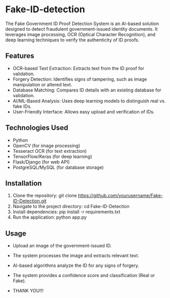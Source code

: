 # Fake-ID-detection
The Fake Government ID Proof Detection System is an AI-based solution designed to detect fraudulent government-issued identity documents. It leverages image processing, OCR (Optical Character Recognition), and deep learning techniques to verify the authenticity of ID proofs.

## Features
- OCR-based Text Extraction: Extracts text from the ID proof for validation.
- Forgery Detection: Identifies signs of tampering, such as image manipulation or altered text.
- Database Matching: Compares ID details with an existing database for validation.
- AI/ML-Based Analysis: Uses deep learning models to distinguish real vs. fake IDs.
- User-Friendly Interface: Allows easy upload and verification of IDs.

## Technologies Used
- Python
- OpenCV (for image processing)
- Tesseract OCR (for text extraction)
- TensorFlow/Keras (for deep learning)
- Flask/Django (for web API)
- PostgreSQL/MySQL (for database storage)

## Installation
1. Clone the repository:
   git clone https://github.com/yourusername/Fake-ID-Detection.git
2. Navigate to the project directory:
   cd Fake-ID-Detection
3. Install dependencies:
   pip install -r requirements.txt
4. Run the application:
   python app.py

## Usage
- Upload an image of the government-issued ID.
- The system processes the image and extracts relevant text.
- AI-based algorithms analyze the ID for any signs of forgery.
- The system provides a confidence score and classification (Real or Fake).

- THANK YOU!!!
